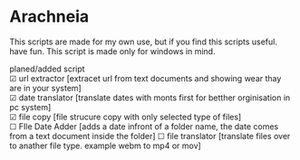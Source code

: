 # Arachneia
This scripts are made for my own use, but if you find this scripts useful. have fun.
This script is made only for windows in mind.

planed/added script<br>
☑ url extractor [extracet url from text documents and showing wear thay are in your system]<br>
☑ date translator [translate dates with monts first for betther orginisation in pc system]<br>
☑ file copy [file strucure copy with only selected type of files]<br>
☐ FIle Date Adder [adds a date infront of a folder name, the date comes from a text document inside the folder]
☐ file translator [translate files over to anather file type. example webm to mp4 or mov]
